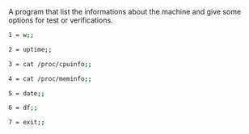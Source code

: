 A program that list the informations about the machine and give some options for test or verifications.
````sh
1 = w;;
````
````sh
2 = uptime;;
````
````sh
3 = cat /proc/cpuinfo;;
````
````sh
4 = cat /proc/meminfo;;
````
````sh
5 = date;;
````
````sh
6 = df;;
````
````sh
7 = exit;;
````

